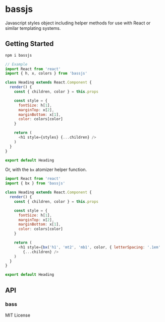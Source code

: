 # bassjs

Javascript styles object including helper methods for use with React or similar templating systems.

## Getting Started

```bash
npm i bassjs
```

```js
// Example
import React from 'react'
import { h, x, colors } from 'bassjs'

class Heading extends React.Component {
  render() {
    const { children, color } = this.props

    const style = {
      fontSize: h[1],
      marginTop: x[2],
      marginBottom: x[1],
      color: colors[color]
    }

    return (
      <h1 style={styles} {...children} />
    )
  }
}

export default Heading
```

Or, with the `bx` atomizer helper function.

```js
import React from 'react'
import { bx } from 'bassjs'

class Heading extends React.Component {
  render() {
    const { children, color } = this.props

    const style = {
      fontSize: h[1],
      marginTop: x[2],
      marginBottom: x[1],
      color: colors[color]
    }

    return (
      <h1 style={bx('h1', 'mt2', 'mb1', color, { letterSpacing: '.1em' })}
        {...children} />
    )
  }
}

export default Heading
```

## API

### bass

MIT License

